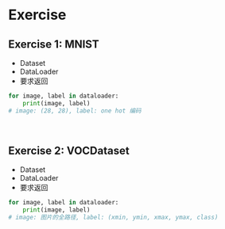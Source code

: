 &emsp;
# Exercise


## Exercise 1: MNIST 
- Dataset
- DataLoader
- 要求返回
```py
for image, label in dataloader:
    print(image, label)
# image: (28, 28), label: one hot 编码
```

&emsp;
## Exercise 2: VOCDataset
- Dataset
- DataLoader
- 要求返回
```py
for image, label in dataloader:
    print(image, label)
# image: 图片的全路径, label: (xmin, ymin, xmax, ymax, class)
```
